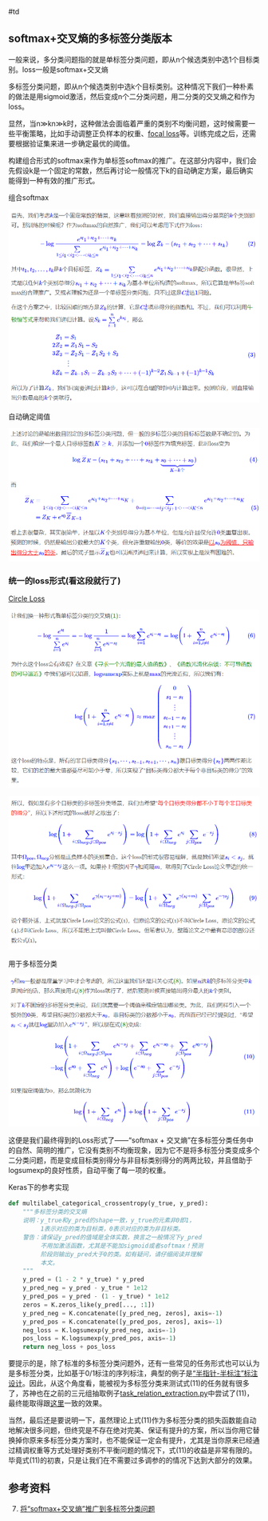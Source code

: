  #td 

## softmax+交叉熵的多标签分类版本

一般来说，多分类问题指的就是单标签分类问题，即从n个候选类别中选1个目标类别。loss一般是softmax+交叉熵

多标签分类问题，即从n个候选类别中选k个目标类别。这种情况下我们一种朴素的做法是用sigmoid激活，然后变成n个二分类问题，用二分类的交叉熵之和作为loss。

显然，当n≫kn≫k时，这种做法会面临着严重的类别不均衡问题，这时候需要一些平衡策略，比如手动调整正负样本的权重、[focal loss](https://kexue.fm/archives/4733)等。训练完成之后，还需要根据验证集来进一步确定最优的阈值。

构建组合形式的softmax来作为单标签softmax的推广。在这部分内容中，我们会先假设k是一个固定的常数，然后再讨论一般情况下k的自动确定方案，最后确实能得到一种有效的推广形式。

组合softmax

![image-20210828232401988](img/image-20210828232401988.png)

自动确定阈值

![image-20210828232509820](img/image-20210828232509820.png)

### 统一的loss形式(看这段就行了)

[Circle Loss](https://arxiv.org/abs/2002.10857)

![image-20210828232652724](img/image-20210828232652724.png)

![image-20210828232722066](img/image-20210828232722066.png)

用于多标签分类

![image-20210828233139433](img/image-20210828233139433.png)

这便是我们最终得到的Loss形式了——“softmax + 交叉熵”在多标签分类任务中的自然、简明的推广，它没有类别不均衡现象，因为它不是将多标签分类变成多个二分类问题，而是变成目标类别得分与非目标类别得分的两两比较，并且借助于logsumexp的良好性质，自动平衡了每一项的权重。

Keras下的参考实现

```python
def multilabel_categorical_crossentropy(y_true, y_pred):
    """多标签分类的交叉熵
    说明：y_true和y_pred的shape一致，y_true的元素非0即1，
         1表示对应的类为目标类，0表示对应的类为非目标类。
    警告：请保证y_pred的值域是全体实数，换言之一般情况下y_pred
         不用加激活函数，尤其是不能加sigmoid或者softmax！预测
         阶段则输出y_pred大于0的类。如有疑问，请仔细阅读并理解
         本文。
    """
    y_pred = (1 - 2 * y_true) * y_pred
    y_pred_neg = y_pred - y_true * 1e12
    y_pred_pos = y_pred - (1 - y_true) * 1e12
    zeros = K.zeros_like(y_pred[..., :1])
    y_pred_neg = K.concatenate([y_pred_neg, zeros], axis=-1)
    y_pred_pos = K.concatenate([y_pred_pos, zeros], axis=-1)
    neg_loss = K.logsumexp(y_pred_neg, axis=-1)
    pos_loss = K.logsumexp(y_pred_pos, axis=-1)
    return neg_loss + pos_loss
```

要提示的是，除了标准的多标签分类问题外，还有一些常见的任务形式也可以认为是多标签分类，比如基于0/1标注的序列标注，典型的例子是[“半指针-半标注”标注设计](https://kexue.fm/archives/6671)。因此，从这个角度看，能被视为多标签分类来测试式(11)的任务就有很多了，苏神也在之前的三元组抽取例子[task_relation_extraction.py](https://github.com/bojone/bert4keras/blob/master/examples/task_relation_extraction.py)中尝试了(11)，最终能取得跟[这里](https://kexue.fm/archives/7161#类别失衡)一致的效果。

当然，最后还是要说明一下，虽然理论上式(11)作为多标签分类的损失函数能自动地解决很多问题，但终究是不存在绝对完美、保证有提升的方案，所以当你用它替换掉你原来多标签分类方案时，也不能保证一定会有提升，尤其是当你原来已经通过精调权重等方式处理好类别不平衡问题的情况下，式(11)的收益是非常有限的。毕竟式(11)的初衷，只是让我们在不需要过多调参的的情况下达到大部分的效果。

## 参考资料

7. [将“softmax+交叉熵”推广到多标签分类问题](https://kexue.fm/archives/7359)
